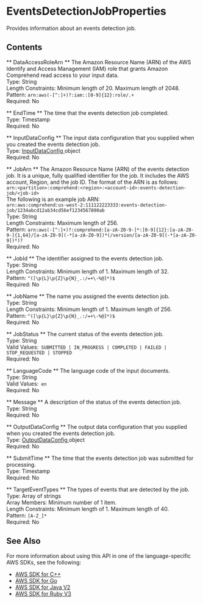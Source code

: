 # EventsDetectionJobProperties<a name="API_EventsDetectionJobProperties"></a>

Provides information about an events detection job\.

## Contents<a name="API_EventsDetectionJobProperties_Contents"></a>

 ** DataAccessRoleArn **   <a name="comprehend-Type-EventsDetectionJobProperties-DataAccessRoleArn"></a>
The Amazon Resource Name \(ARN\) of the AWS Identify and Access Management \(IAM\) role that grants Amazon Comprehend read access to your input data\.  
Type: String  
Length Constraints: Minimum length of 20\. Maximum length of 2048\.  
Pattern: `arn:aws(-[^:]+)?:iam::[0-9]{12}:role/.+`   
Required: No

 ** EndTime **   <a name="comprehend-Type-EventsDetectionJobProperties-EndTime"></a>
The time that the events detection job completed\.  
Type: Timestamp  
Required: No

 ** InputDataConfig **   <a name="comprehend-Type-EventsDetectionJobProperties-InputDataConfig"></a>
The input data configuration that you supplied when you created the events detection job\.  
Type: [ InputDataConfig ](API_InputDataConfig.md) object  
Required: No

 ** JobArn **   <a name="comprehend-Type-EventsDetectionJobProperties-JobArn"></a>
The Amazon Resource Name \(ARN\) of the events detection job\. It is a unique, fully qualified identifier for the job\. It includes the AWS account, Region, and the job ID\. The format of the ARN is as follows:  
 `arn:<partition>:comprehend:<region>:<account-id>:events-detection-job/<job-id>`   
The following is an example job ARN:  
 `arn:aws:comprehend:us-west-2:111122223333:events-detection-job/1234abcd12ab34cd56ef1234567890ab`   
Type: String  
Length Constraints: Maximum length of 256\.  
Pattern: `arn:aws(-[^:]+)?:comprehend:[a-zA-Z0-9-]*:[0-9]{12}:[a-zA-Z0-9-]{1,64}/[a-zA-Z0-9](-*[a-zA-Z0-9])*(/version/[a-zA-Z0-9](-*[a-zA-Z0-9])*)?`   
Required: No

 ** JobId **   <a name="comprehend-Type-EventsDetectionJobProperties-JobId"></a>
The identifier assigned to the events detection job\.  
Type: String  
Length Constraints: Minimum length of 1\. Maximum length of 32\.  
Pattern: `^([\p{L}\p{Z}\p{N}_.:/=+\-%@]*)$`   
Required: No

 ** JobName **   <a name="comprehend-Type-EventsDetectionJobProperties-JobName"></a>
The name you assigned the events detection job\.  
Type: String  
Length Constraints: Minimum length of 1\. Maximum length of 256\.  
Pattern: `^([\p{L}\p{Z}\p{N}_.:/=+\-%@]*)$`   
Required: No

 ** JobStatus **   <a name="comprehend-Type-EventsDetectionJobProperties-JobStatus"></a>
The current status of the events detection job\.  
Type: String  
Valid Values:` SUBMITTED | IN_PROGRESS | COMPLETED | FAILED | STOP_REQUESTED | STOPPED`   
Required: No

 ** LanguageCode **   <a name="comprehend-Type-EventsDetectionJobProperties-LanguageCode"></a>
The language code of the input documents\.  
Type: String  
Valid Values:` en`   
Required: No

 ** Message **   <a name="comprehend-Type-EventsDetectionJobProperties-Message"></a>
A description of the status of the events detection job\.  
Type: String  
Required: No

 ** OutputDataConfig **   <a name="comprehend-Type-EventsDetectionJobProperties-OutputDataConfig"></a>
The output data configuration that you supplied when you created the events detection job\.  
Type: [ OutputDataConfig ](API_OutputDataConfig.md) object  
Required: No

 ** SubmitTime **   <a name="comprehend-Type-EventsDetectionJobProperties-SubmitTime"></a>
The time that the events detection job was submitted for processing\.  
Type: Timestamp  
Required: No

 ** TargetEventTypes **   <a name="comprehend-Type-EventsDetectionJobProperties-TargetEventTypes"></a>
The types of events that are detected by the job\.  
Type: Array of strings  
Array Members: Minimum number of 1 item\.  
Length Constraints: Minimum length of 1\. Maximum length of 40\.  
Pattern: `[A-Z_]*`   
Required: No

## See Also<a name="API_EventsDetectionJobProperties_SeeAlso"></a>

For more information about using this API in one of the language\-specific AWS SDKs, see the following:
+  [ AWS SDK for C\+\+](https://docs.aws.amazon.com/goto/SdkForCpp/comprehend-2017-11-27/EventsDetectionJobProperties) 
+  [ AWS SDK for Go](https://docs.aws.amazon.com/goto/SdkForGoV1/comprehend-2017-11-27/EventsDetectionJobProperties) 
+  [ AWS SDK for Java V2](https://docs.aws.amazon.com/goto/SdkForJavaV2/comprehend-2017-11-27/EventsDetectionJobProperties) 
+  [ AWS SDK for Ruby V3](https://docs.aws.amazon.com/goto/SdkForRubyV3/comprehend-2017-11-27/EventsDetectionJobProperties) 